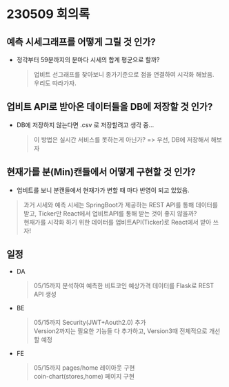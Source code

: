 # 230509 회의록

## 예측 시세그래프를 어떻게 그릴 것 인가?
- 정각부터 59분까지의 분마다 시세의 합계 평균으로 할까?
    > 업비트 선그래프를 찾아보니 종가기준으로 점을 연결하여 시각화 해놨음.<br/>
    > 우리도 따라가자.

## 업비트 API로 받아온 데이터들을 DB에 저장할 것 인가?

- DB에 저장하지 않는다면 .csv 로 저장할려고 생각 중...
    > 이 방법은 실시간 서비스를 못하는게 아닌가? => 우선, DB에 저장해서 해보자

## 현재가를 분(Min)캔들에서 어떻게 구현할 것 인가?

- 업비트를 보니 분캔들에서 현재가가 변할 때 마다 반영이 되고 있었음.

> 과거 시세와 예측 시세는 SpringBoot가 제공하는 REST API를 통해 데이터를 받고, Ticker만 React에서 업비트API를 통해 받는 것이 좋지 않을까?<br/>
> 현재가를 시각화 하기 위한 데이터를 업비트API(Ticker)로 React에서 받아 쓰자!

## 일정
- DA
    > 05/15까지 분석하여 예측한 비트코인 예상가격 데이터를 Flask로 REST API 생성

- BE
    > 05/15까지 Security(JWT+Aouth2.0) 추가<br/>
    > Version2까지는 필요한 기능들 다 추가하고, Version3때 전체적으로 개선할 예정

- FE
    > 05/15까지 pages/home 레이아웃 구현<br/>
    > coin-chart(stores,home) 페이지 구현



